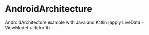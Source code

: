 # AndroidArchitecture
AndroidArchitecture example with Java and Kotlin (apply LiveData + ViewModel + Retrofit)
